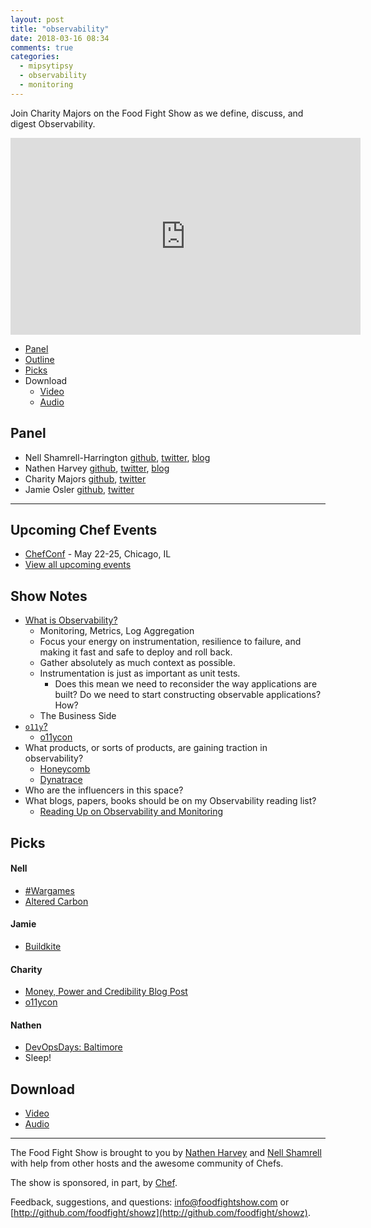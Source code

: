 ```yaml
---
layout: post
title: "observability"
date: 2018-03-16 08:34
comments: true
categories:
  - mipsytipsy
  - observability
  - monitoring
---
```


Join Charity Majors on the Food Fight Show as we define, discuss, and digest
Observability.

<iframe width="560" height="315" src="https://www.youtube.com/embed/9qPJ5Kuz_R8" frameborder="0" gesture="media" allow="encrypted-media" allowfullscreen></iframe>

* [Panel](/2018/03/observability.html#panel)
* [Outline](/2018/03/observability.html#outline)
* [Picks](/2018/03/observability.html#picks)
* Download
  * [Video](https://www.youtube.com/watch?v=9qPJ5Kuz_R8)
  * [Audio](http://traffic.libsyn.com/foodfight/FFS115.mp3)

<!-- more -->

Panel<a name="panel"></a>
-----

* Nell Shamrell-Harrington [github](https://github.com/nellshamrell), [twitter](https://twitter.com/nellshamrell), [blog](http://nellshamrell.com/)
* Nathen Harvey [github](http://github.com/nathenharvey), [twitter](http://twitter.com/nathenharvey), [blog](http://nathenharvey.com)
* Charity Majors [github](https://github.com/charity), [twitter](https://twitter.com/mipsytipsy)
* Jamie Osler [github](https://github.com/josler), [twitter](https://twitter.com/jjosler)

-------

## Upcoming Chef Events

* [ChefConf](https://chefconf.chef.io/) - May 22-25, Chicago, IL
* [View all upcoming events](https://events.chef.io/)


## Show Notes

* [What is Observability?](https://honeycomb.io/observability/)
  * Monitoring, Metrics, Log Aggregation
  * Focus your energy on instrumentation, resilience to failure, and making it fast and safe to deploy and roll back.
  * Gather absolutely as much context as possible.
  * Instrumentation is just as important as unit tests.
    * Does this mean we need to reconsider the way applications are built?  Do we need to start constructing observable applications? How?
  * The Business Side
* [`o11y`?](https://twitter.com/copyconstruct/status/908493669518290944?lang=en)
  * [o11ycon](http://o11ycon.com/)
* What products, or sorts of products, are gaining traction in observability?
  * [Honeycomb](https://honeycomb.io/)
  * [Dynatrace](https://www.dynatrace.com/)
* Who are the influencers in this space?
* What blogs, papers, books should be on my Observability reading list?
  * [Reading Up on Observability and Monitoring](https://medium.com/@adron/reading-up-on-observability-and-monitoring-efee79bd291d)


Picks<a name="picks"></a>
-----
#### Nell

* [#Wargames](https://helloeko.com/wargames/)
* [Altered Carbon](https://www.netflix.com/title/80097140)

#### Jamie

* [Buildkite](https://buildkite.com/)

#### Charity

* [Money, Power and Credibility Blog Post](https://charity.wtf/2018/03/02/money-power-and-credibility/)
* [o11ycon](http://o11ycon.com/)

#### Nathen

* [DevOpsDays: Baltimore](https://www.devopsdays.org/events/2018-baltimore/welcome/)
* Sleep!


Download
--------
* [Video](https://www.youtube.com/watch?v=9qPJ5Kuz_R8)
* [Audio](http://traffic.libsyn.com/foodfight/FFS115.mp3)

<hr />

The Food Fight Show is brought to you by [Nathen Harvey](https://twitter.com/nathenharvey) and [Nell Shamrell](https://twitter.com/nellshamrell) with help from other hosts and the awesome community of Chefs.

The show is sponsored, in part, by [Chef](http://www.chef.io).

Feedback, suggestions, and questions:  [info@foodfightshow.com](mailto:info@foodfightshow.com) or  [http://github.com/foodfight/showz](http://github.com/foodfight/showz).

